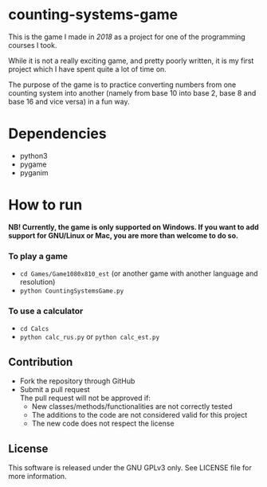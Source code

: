 # counting-systems-game

This is the game I made in *2018* as a project for one of the programming courses I took.

While it is not a really exciting game, and pretty poorly written, it is my first project which I have spent quite a lot of time on.

The purpose of the game is to practice converting numbers from one counting system into another (namely from base 10 into base 2, base 8 and base 16 and vice versa) in a fun way.


# Dependencies

* python3
* pygame
* pyganim


# How to run

**NB! Currently, the game is only supported on Windows. If you want to add support for GNU/Linux or Mac, you are more than welcome to do so.**

### To play a game

* `cd Games/Game1080x810_est` (or another game with another language and resolution)
* `python CountingSystemsGame.py`

### To use a calculator

* `cd Calcs`
* `python calc_rus.py` or `python calc_est.py`


## Contribution

- Fork the repository through GitHub
- Submit a pull request <br>
The pull request will not be approved if:
    - New classes/methods/functionalities are not correctly tested
    - The additions to the code are not considered valid for this project
    - The new code does not respect the license

## License
This software is released under the GNU GPLv3 only. See LICENSE file for more information.
